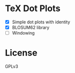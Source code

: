 # TeX Dot Plots

- [x] Simple dot plots with identity
- [x] BLOSUM62 library
- [ ] Windowing

# License

GPLv3
